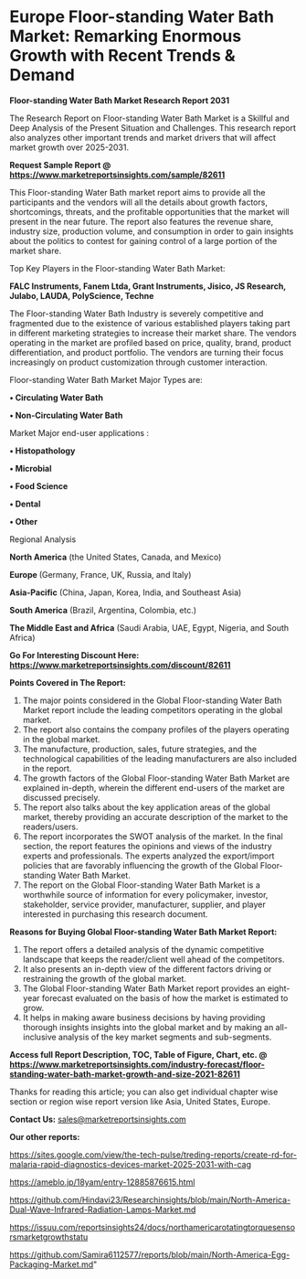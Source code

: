 # Europe Floor-standing Water Bath Market: Remarking Enormous Growth with Recent Trends & Demand

<strong>Floor-standing Water Bath Market Research Report 2031</strong>

The Research Report on Floor-standing Water Bath Market is a Skillful and Deep Analysis of the Present Situation and Challenges. This research report also analyzes other important trends and market drivers that will affect market growth over 2025-2031.

<strong>Request Sample Report @ <a href=https://www.marketreportsinsights.com/sample/82611>https://www.marketreportsinsights.com/sample/82611</a></strong>

This Floor-standing Water Bath market report aims to provide all the participants and the vendors will all the details about growth factors, shortcomings, threats, and the profitable opportunities that the market will present in the near future. The report also features the revenue share, industry size, production volume, and consumption in order to gain insights about the politics to contest for gaining control of a large portion of the market share.

Top Key Players in the Floor-standing Water Bath Market:

<strong>FALC Instruments, Fanem Ltda, Grant Instruments, Jisico, JS Research, Julabo, LAUDA, PolyScience, Techne</strong>

The Floor-standing Water Bath Industry is severely competitive and fragmented due to the existence of various established players taking part in different marketing strategies to increase their market share. The vendors operating in the market are profiled based on price, quality, brand, product differentiation, and product portfolio. The vendors are turning their focus increasingly on product customization through customer interaction.

Floor-standing Water Bath Market Major Types are:

<strong>• Circulating Water Bath

• Non-Circulating Water Bath</strong>

Market Major end-user applications :

<strong>• Histopathology

• Microbial

• Food Science

• Dental

• Other</strong>

Regional Analysis

</u><strong><b>North America</b></strong> (the United States, Canada, and Mexico)

<strong><b>Europe </b></strong>(Germany, France, UK, Russia, and Italy)

<strong><b>Asia-Pacific</b></strong> (China, Japan, Korea, India, and Southeast Asia)

<strong><b>South America</b></strong> (Brazil, Argentina, Colombia, etc.)

<strong><b>The Middle East and Africa</b></strong> (Saudi Arabia, UAE, Egypt, Nigeria, and South Africa)

<strong>Go For Interesting Discount Here: <a href=https://www.marketreportsinsights.com/discount/82611>https://www.marketreportsinsights.com/discount/82611</a></strong>

<strong>Points Covered in The Report:</strong>
<ol>
  <li>The major points considered in the Global Floor-standing Water Bath Market report include the leading competitors operating in the global market.</li>
  <li>The report also contains the company profiles of the players operating in the global market.</li>
  <li>The manufacture, production, sales, future strategies, and the technological capabilities of the leading manufacturers are also included in the report.</li>
  <li>The growth factors of the Global Floor-standing Water Bath Market are explained in-depth, wherein the different end-users of the market are discussed precisely.</li>
  <li>The report also talks about the key application areas of the global market, thereby providing an accurate description of the market to the readers/users.</li>
  <li>The report incorporates the SWOT analysis of the market. In the final section, the report features the opinions and views of the industry experts and professionals. The experts analyzed the export/import policies that are favorably influencing the growth of the Global Floor-standing Water Bath Market.</li>
  <li>The report on the Global Floor-standing Water Bath Market is a worthwhile source of information for every policymaker, investor, stakeholder, service provider, manufacturer, supplier, and player interested in purchasing this research document.</li>
</ol>
<strong>Reasons for Buying Global Floor-standing Water Bath Market Report:</strong>

<ol>
  <li>The report offers a detailed analysis of the dynamic competitive landscape that keeps the reader/client well ahead of the competitors.</li>
  <li>It also presents an in-depth view of the different factors driving or restraining the growth of the global market.</li>
  <li>The Global Floor-standing Water Bath Market report provides an eight-year forecast evaluated on the basis of how the market is estimated to grow.</li>
  <li>It helps in making aware business decisions by having providing thorough insights insights into the global market and by making an all-inclusive analysis of the key market segments and sub-segments.</li>
</ol>
<strong>Access full Report Description, TOC, Table of Figure, Chart, etc. @ <a href=https://www.marketreportsinsights.com/industry-forecast/floor-standing-water-bath-market-growth-and-size-2021-82611>https://www.marketreportsinsights.com/industry-forecast/floor-standing-water-bath-market-growth-and-size-2021-82611</a></strong>


Thanks for reading this article; you can also get individual chapter wise section or region wise report version like Asia, United States, Europe.

<strong>Contact Us:</strong>
sales@marketreportsinsights.com

<strong>Our other reports:</strong>

<a href=https://sites.google.com/view/the-tech-pulse/treding-reports/create-rd-for-malaria-rapid-diagnostics-devices-market-2025-2031-with-cag>https://sites.google.com/view/the-tech-pulse/treding-reports/create-rd-for-malaria-rapid-diagnostics-devices-market-2025-2031-with-cag</a>

<a href=https://ameblo.jp/18yam/entry-12885876615.html>https://ameblo.jp/18yam/entry-12885876615.html</a>

<a href=https://github.com/Hindavi23/Researchinsights/blob/main/North-America-Dual-Wave-Infrared-Radiation-Lamps-Market.md>https://github.com/Hindavi23/Researchinsights/blob/main/North-America-Dual-Wave-Infrared-Radiation-Lamps-Market.md</a>

<a href=https://issuu.com/reportsinsights24/docs/northamericarotatingtorquesensorsmarketgrowthstatu>https://issuu.com/reportsinsights24/docs/northamericarotatingtorquesensorsmarketgrowthstatu</a>

<a href=https://github.com/Samira6112577/reports/blob/main/North-America-Egg-Packaging-Market.md>https://github.com/Samira6112577/reports/blob/main/North-America-Egg-Packaging-Market.md</a>"
